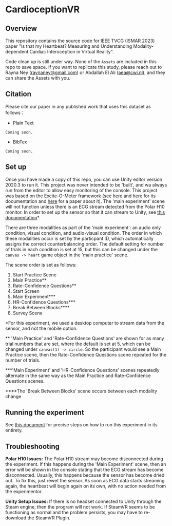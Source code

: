 # CardioceptionVR

## Overview

This repository contains the source code for IEEE TVCG (ISMAR 2023) paper "Is that my Heartbeat? Measuring and Understanding Modality-dependent Cardiac Interoception in Virtual Reality".

Code clean up is still under way. None of the `Assets` are included in this repo to save space. If you want to replicate this study, please reach out to Rayna Ney (raynaney@gmail.com) or Abdallah El Ali (aea@cwi.nl), and they can share the Assets with you.

## Citation

Please cite our paper in any published work that uses this dataset as follows：
- Plain Text
```
Coming soon.
```
- BibTex
```
Coming soon.
```

## Set up

Once you have made a copy of this repo, you can use Unity editor version 2020.3 to run it. This project was never intended to be 'built', and wa always run from the editor to allow easy monitoring of the console. This project was based on the Excite-O-Meter framework (see [here](https://sites.google.com/view/exciteometer/) and [here](https://github.com/luisqtr/exciteometer) for its documentation and [here](https://ieeexplore.ieee.org/document/9583798) for a paper about it). The 'main experiment' scene will not function unless there is an ECG stream detected from the Polar H10 monitor. In order to set up the sensor so that it can stream to Unity, see [this documentation](https://github.com/luisqtr/exciteometer/blob/main/docs/2_SetupDevices.md)*.

There are three modalities as part of the 'main experiment': an audio only condition, visual condition, and audio-visual condition. The order in which these modalities occur is set by the particpant ID, which automatically assigns the correct counterbalancing order. The default setting for number of trials in each condition is set at 15, but this can be changed under the `canvas -> heart` game object in the 'main practice' scene.

The scene order is set as follows: 

1) Start Practice Scene
2) Main Practice** 
3) Rate-Confidence Questions** 
4) Start Screen
5) Main Experiment***
6) HR-Confidence Questions***
7) Break Between Blocks****
8) Survey Scene

*For this experiment, we used a desktop computer to stream data from the sensor, and not the mobile option.

** 'Main Practice' and 'Rate-Confidence Questions' are shown for as many trial numbers that are set, where the default is set at 5, which can be changed under `canvas(1) -> circle`. So the participant would see a Main Practice scene, then the Rate-Confidence Questions scene repeated for the number of trials.

***'Main Experiment' and 'HR-Confidence Questions' scenes repeatedly alternate in the same way as the Main Practice and Rate-Confidence Questions scenes.

****The 'Break Between Blocks' scene occurs between each modality change

<!-- ## Guide to Counterbalancing

In order to avoid manually changing the modality order and whether the first heart rate is real or fake, counterbalanced modality order and real/fake starting condition is determined by the participant number. 

If the PID is divisible by 2, then the starting condition is real, so all even numbered participants have a real starting condition.
The modality ordering is determined by taking PID % 6, and using that number to index the list ["avc", "acv", "vac", "vca", "cav", "cva"]. -->

## Running the experiment

See [this document](https://docs.google.com/document/d/1pZU_3bVSRl4_6hC2f2UO7JVBU-rDykZ8SOhFMcOgvBA/edit?usp=sharing) for precise steps on how to run this experiment in its entirety.

## Troubleshooting

**Polar H10 Issues:** The Polar H10 stream may become disconnected during the experiment. If this happens during the 'Main Experiment' scene, then an error will be shown in the console stating that the ECG stream has become disconnected. Usually, this happens because the sensor has become dried out. To fix this, just rewet the sensor. As soon as ECG data starts streaming again, the heartbeat will begin again on its own, with no action needed from the experimentor.

**Unity Setup Issues:** If there is no headset connected to Unity through the Steam engine, then the program will not work. If SteamVR seems to be functioning as normal and the problem persists, you may have to re-download the SteamVR Plugin.

